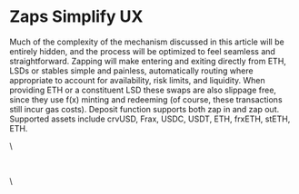 # Zaps Simplify UX

Much of the complexity of the mechanism discussed in this article will be entirely hidden, and the process will be optimized to feel seamless and straightforward. Zapping will make entering and exiting directly from ETH, LSDs or stables simple and painless, automatically routing where appropriate to account for availability, risk limits, and liquidity. When providing ETH or a constituent LSD these swaps are also slippage free, since they use f(x) minting and redeeming (of course, these transactions still incur gas costs). Deposit function supports both zap in and zap out. Supported assets include crvUSD, Frax, USDC, USDT, ETH, frxETH, stETH, ETH.

\


<figure><img src="https://lh7-us.googleusercontent.com/NLLSSWDmlZ34jj-8kQXxkEPvOaB-T7rghxY02cevRQuuT94I4Hp0tancMDDhCwWu-JgRYD5-CVSmvLRmzlE90FI9UFsKdIFDGFSNfbx0gBEW1PwvkOpffQrrZoBgxYyRo1WQJUvNj0rO-2U7GzEesXQ" alt=""><figcaption></figcaption></figure>

\
\
